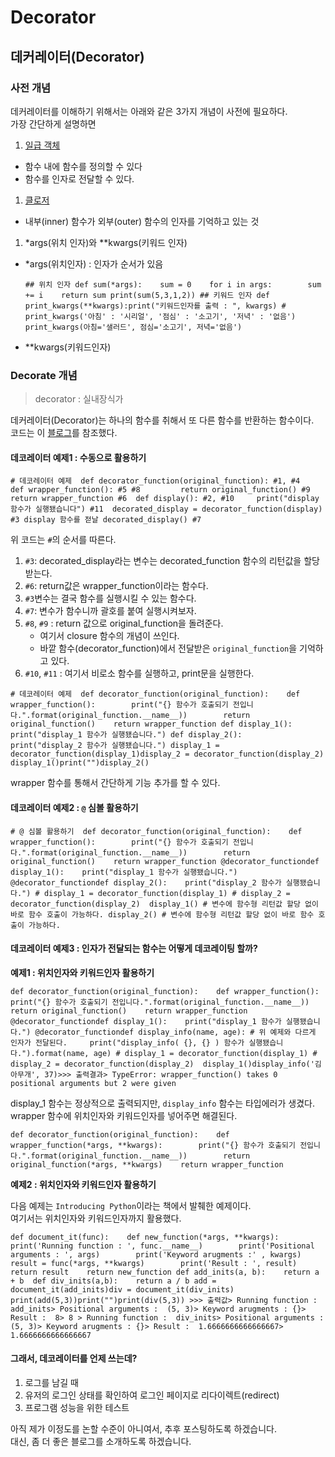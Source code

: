 # Decorator

## 데커레이터\(Decorator\) <a id="&#xB370;&#xCEE4;&#xB808;&#xC774;&#xD130;decorator"></a>

### 사전 개념 <a id="&#xC0AC;&#xC804;-&#xAC1C;&#xB150;"></a>

데커레이터를 이해하기 위해서는 아래와 같은 3가지 개념이 사전에 필요하다.  
가장 간단하게 설명하면

1. [일급 객체](http://whatisthenext.tistory.com/111)

* 함수 내에 함수를 정의할 수 있다
* 함수를 인자로 전달할 수 있다.

1. [클로저](http://whatisthenext.tistory.com/112)

* 내부\(inner\) 함수가 외부\(outer\) 함수의 인자를 기억하고 있는 것

1. \*args\(위치 인자\)와 \*\*kwargs\(키워드 인자\)

* \*args\(위치인자\) : 인자가 순서가 있음

  ```text
  ## 위치 인자 def sum(*args):    sum = 0    for i in args:        sum += i    return sum print(sum(5,3,1,2)) ## 키워드 인자 def print_kwargs(**kwargs):print("키워드인자를 출력 : ", kwargs) # print_kwargs('아침' : '시리얼', '점심' : '소고기', '저녁' : '없음') print_kwargs(아침='샐러드', 점심='소고기', 저녁='없음')
  ```

* \*\*kwargs\(키워드인자\)

### Decorate 개념 <a id="decorate-&#xAC1C;&#xB150;"></a>

> decorator : 실내장식가

데커레이터\(Decorator\)는 하나의 함수를 취해서 또 다른 함수를 반환하는 함수이다.  
코드는 이 [블로그](http://schoolofweb.net/blog/posts/%ED%8C%8C%EC%9D%B4%EC%8D%AC-%EB%8D%B0%EC%BD%94%EB%A0%88%EC%9D%B4%ED%84%B0-decorator/)를 참조했다.

#### 데코레이터 예제1 : 수동으로 활용하기 <a id="&#xB370;&#xCF54;&#xB808;&#xC774;&#xD130;-&#xC608;&#xC81C;1-&#xC218;&#xB3D9;&#xC73C;&#xB85C;-&#xD65C;&#xC6A9;&#xD558;&#xAE30;"></a>

```text
# 데코레이터 예제  def decorator_function(original_function): #1, #4     def wrapper_function(): #5 #8         return original_function() #9     return wrapper_function #6  def display(): #2, #10     print("display 함수가 실행됐습니다") #11  decorated_display = decorator_function(display)  #3 display 함수를 젇날 decorated_display() #7 
```

위 코드는 `#`의 순서를 따른다.

1. `#3`: decorated\_display라는 변수는 decorated\_function 함수의 리턴값을 할당받는다.
2. `#6`: return값은 wrapper\_function이라는 함수다.
3. `#3`변수는 결국 함수를 실행시킬 수 있는 함수다.
4. `#7`: 변수가 함수니까 괄호를 붙여 실행시켜보자.
5. `#8`, `#9` : return 값으로 original\_function을 돌려준다.
   * 여기서 closure 함수의 개념이 쓰인다.
   * 바깥 함수\(decorator\_function\)에서 전달받은 `original_function`을 기억하고 있다.
6. `#10`, `#11` : 여기서 비로소 함수를 실행하고, print문을 실행한다.

```text
# 데코레이터 예제  def decorator_function(original_function):    def wrapper_function():        print("{} 함수가 호출되기 전입니다.".format(original_function.__name__))        return original_function()    return wrapper_function def display_1():    print("display_1 함수가 실행됐습니다.") def display_2():    print("display_2 함수가 실행됐습니다.") display_1 = decorator_function(display_1)display_2 = decorator_function(display_2) display_1()print("")display_2()
```

wrapper 함수를 통해서 간단하게 기능 추가를 할 수 있다.

#### 데코레이터 예제2 : `@` 심볼 활용하기 <a id="&#xB370;&#xCF54;&#xB808;&#xC774;&#xD130;-&#xC608;&#xC81C;2-&#xC2EC;&#xBCFC;-&#xD65C;&#xC6A9;&#xD558;&#xAE30;"></a>

```text
# @ 심볼 활용하기  def decorator_function(original_function):    def wrapper_function():        print("{} 함수가 호출되기 전입니다.".format(original_function.__name__))        return original_function()    return wrapper_function @decorator_functiondef display_1():    print("display_1 함수가 실행됐습니다.") @decorator_functiondef display_2():    print("display_2 함수가 실행됐습니다.") # display_1 = decorator_function(display_1) # display_2 = decorator_function(display_2)  display_1() # 변수에 함수형 리턴값 할당 없이 바로 함수 호출이 가능하다. display_2() # 변수에 함수형 리턴값 할당 없이 바로 함수 호출이 가능하다. 
```

#### 데코레이터 예제3 : 인자가 전달되는 함수는 어떻게 데코레이팅 할까? <a id="&#xB370;&#xCF54;&#xB808;&#xC774;&#xD130;-&#xC608;&#xC81C;3-&#xC778;&#xC790;&#xAC00;-&#xC804;&#xB2EC;&#xB418;&#xB294;-&#xD568;&#xC218;&#xB294;-&#xC5B4;&#xB5BB;&#xAC8C;-&#xB370;&#xCF54;&#xB808;&#xC774;&#xD305;-&#xD560;&#xAE4C;"></a>

**예제1 : 위치인자와 키워드인자 활용하기**

```text
def decorator_function(original_function):    def wrapper_function():        print("{} 함수가 호출되기 전입니다.".format(original_function.__name__))        return original_function()    return wrapper_function @decorator_functiondef display_1():    print("display_1 함수가 실행됐습니다.") @decorator_functiondef display_info(name, age): # 위 예제와 다르게 인자가 전달된다.     print("display_info( {}, {} ) 함수가 실행됐습니다.").format(name, age) # display_1 = decorator_function(display_1) # display_2 = decorator_function(display_2)  display_1()display_info('김아무개', 37)>>> 출력결과> TypeError: wrapper_function() takes 0 positional arguments but 2 were given 
```

display\_1 함수는 정상적으로 출력되지만, `display_info` 함수는 타입에러가 생겼다.  
wrapper 함수에 위치인자와 키워드인자를 넣어주면 해결된다.

```text
def decorator_function(original_function):    def wrapper_function(*args, **kwargs):        print("{} 함수가 호출되기 전입니다.".format(original_function.__name__))        return original_function(*args, **kwargs)    return wrapper_function
```

**예제2 : 위치인자와 키워드인자 활용하기**

다음 예제는 `Introducing Python`이라는 책에서 발췌한 예제이다.  
여기서는 위치인자와 키워드인자까지 활용했다.

```text
def document_it(func):    def new_function(*args, **kwargs):        print('Running function : ', func.__name__)        print('Positional arguments : ', args)        print('Keyword arugments :' , kwargs)        result = func(*args, **kwargs)        print('Result : ', result)        return result    return new_function def add_inits(a, b):    return a + b  def div_inits(a,b):    return a / b add = document_it(add_inits)div = document_it(div_inits) print(add(5,3))print("")print(div(5,3)) >>> 출력값> Running function :  add_inits> Positional arguments :  (5, 3)> Keyword arugments : {}> Result :  8> 8 > Running function :  div_inits> Positional arguments :  (5, 3)> Keyword arugments : {}> Result :  1.6666666666666667> 1.6666666666666667
```

#### 그래서, 데코레이터를 언제 쓰는데? <a id="&#xADF8;&#xB798;&#xC11C;-&#xB370;&#xCF54;&#xB808;&#xC774;&#xD130;&#xB97C;-&#xC5B8;&#xC81C;-&#xC4F0;&#xB294;&#xB370;"></a>

1. 로그를 남길 때
2. 유저의 로그인 상태를 확인하여 로그인 페이지로 리다이렉트\(redirect\)
3. 프로그램 성능을 위한 테스트

아직 제가 이정도를 논할 수준이 아니여서, 추후 포스팅하도록 하겠습니다.  
대신, 좀 더 좋은 블로그를 소개하도록 하겠습니다.

